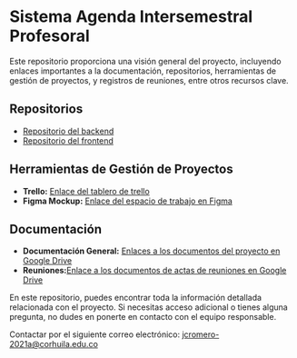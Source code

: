 # Sistema Agenda Intersemestral Profesoral

Este repositorio proporciona una visión general del proyecto, incluyendo enlaces importantes a la documentación, repositorios, herramientas de gestión de proyectos, y registros de reuniones, entre otros recursos clave.

## Repositorios

 - [Repositorio del backend](https://github.com/Jaiberleon/Sistema-agenda-intersemestral_back)
 - [Repositorio del frontend](https://github.com/Jaiberleon/sis-agenda-corhuila-fronted)
   
## Herramientas de Gestión de Proyectos

 - **Trello:** [Enlace del tablero de trello](https://trello.com/b/KuoseWa4/sistema-agenda-intersemestral-corhuila)
 - **Figma Mockup:** [Enlace del espacio de trabajo en Figma](https://www.figma.com/design/eHc1jQcQ6l8oaqqFyRjrYQ/Mockups?node-id=0-1&t=plSbJuIIJksUHrSf-1)
   
## Documentación

 - **Documentación General:** [Enlaces a los documentos del proyecto en Google Drive](https://drive.google.com/drive/folders/16N3grrqM79Zev6aYuc0nXLNYxDHWVCJ3?usp=drive_link)
 - **Reuniones:**[Enlace a los documentos de actas de reuniones en Google Drive](https://drive.google.com/drive/folders/1v4lytnRaaseeioQZarw80vVo3E_bn1D4?usp=drive_link)

En este repositorio, puedes encontrar toda la información detallada relacionada con el proyecto. Si necesitas acceso adicional o tienes alguna pregunta, no dudes en ponerte en contacto con el equipo responsable.

Contactar por el siguiente correo electrónico: jcromero-2021a@corhuila.edu.co
